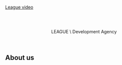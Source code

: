 [League video](./showreel.mp4)

<br /><br />

<section align="center">
  LEAGUE \ Development Agency
</section>
<br /><br />

## About us
